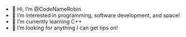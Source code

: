 - 👋 Hi, I’m @CodeNameRobin
- 👀 I’m interested in programming, software development, and space!
- 🌱 I’m currently learning C++
- 💞️ I’m looking for anything I can get tips on!


<!---
TwistedRobin/TwistedRobin is a ✨ special ✨ repository because its `README.md` (this file) appears on your GitHub profile.
You can click the Preview link to take a look at your changes.
--->

